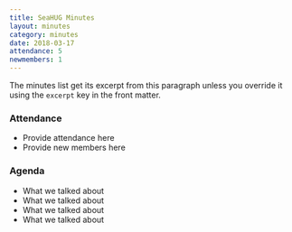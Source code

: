 ```yaml
---
title: SeaHUG Minutes
layout: minutes
category: minutes
date: 2018-03-17
attendance: 5
newmembers: 1
---
```

The minutes list get its excerpt from this paragraph unless you override it using the `excerpt` key in the front matter.

<!--more-->

### Attendance

* Provide attendance here
* Provide new members here

### Agenda

* What we talked about
* What we talked about
* What we talked about
* What we talked about

